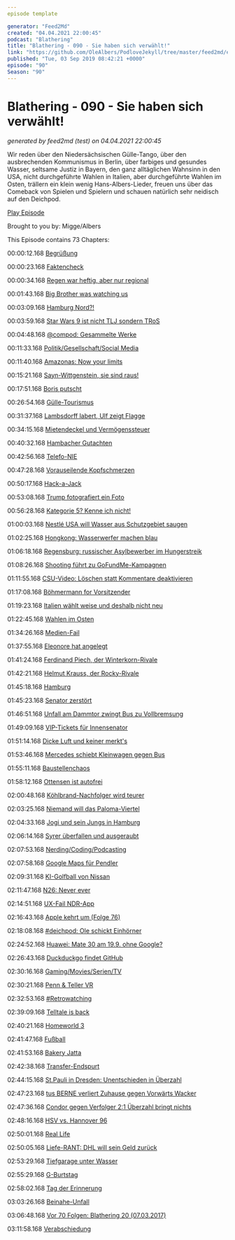```yaml
---
episode template

generator: "Feed2Md"
created: "04.04.2021 22:00:45"
podcast: "Blathering"
title: "Blathering - 090 - Sie haben sich verwählt!"
link: "https://github.com/OleAlbers/PodloveJekyll/tree/master/feed2md/example/export/seasons/4/2019/9/Blathering - 090 - Sie haben sich verwählt!.md"
published: "Tue, 03 Sep 2019 08:42:21 +0000"
episode: "90"
Season: "90"
---
```


# Blathering - 090 - Sie haben sich verwählt!
_generated by feed2md (test) on 04.04.2021 22:00:45_

Wir reden über den Niedersächsischen Gülle-Tango, über den ausbrechenden Kommunismus in Berlin, über farbiges und gesundes Wasser, seltsame Justiz in Bayern, den ganz alltäglichen Wahnsinn in den USA, nicht durchgeführte Wahlen in Italien, aber durchgeführte Wahlen im Osten, trällern ein klein wenig Hans-Albers-Lieder, freuen uns über das Comeback von Spielen und Spielern und schauen natürlich sehr neidisch auf den Deichpod.

[Play Episode](https://www.blathering.de/podlove/file/920/s/feed/c/mp3/blathering_090.mp3)

Brought to you by: Migge/Albers

This Episode contains 73 Chapters:


00:00:12.168 [Begrüßung]()

00:00:23.168 [Faktencheck]()

00:00:34.168 [Regen war heftig, aber nur regional](https://kachelmannwetter.com/de/regensummen/stadt-hamburg/kalibrierte-summe-6std/20190827-1950z.html)

00:01:43.168 [Big Brother was watching us](https://twitter.com/stammtischphilo/status/1166761135703564288)

00:03:09.168 [Hamburg Nord?!](https://twitter.com/stammtischphilo/status/1166764457005113345)

00:03:59.168 [Star Wars 9 ist nicht TLJ sondern TRoS](https://de.wikipedia.org/wiki/Star_Wars:_Der_Aufstieg_Skywalkers)

00:04:48.168 [@compod: Gesammelte Werke](https://twitter.com/search?q=(from%3Acompod)%20(to%3Ablathering_pod)%20until%3A2019-09-03%20since%3A2019-08-28&src=typed_query)

00:11:33.168 [Politik/Gesellschaft/Social Media]()

00:11:40.168 [Amazonas: Now your limits](https://taz.de/Waldbraende-in-Brasilien/!5618016/)

00:15:21.168 [Sayn-Wittgenstein, sie sind raus!](https://www.ndr.de/nachrichten/schleswig-holstein/Doris-von-Sayn-Wittgenstein-muss-AfD-verlassen,afd2368.html)

00:17:51.168 [Boris putscht](https://www.zeit.de/politik/ausland/2019-08/boris-johnson-britisches-parlament-zwangspause-brexit)

00:26:54.168 [Gülle-Tourismus](https://www.deutschlandfunknova.de/beitrag/eu-duengeverordnung-angst-vor-dem-guelle-tourismus)

00:31:37.168 [Lambsdorff labert, Ulf zeigt Flagge](https://twitter.com/MatthiasMeisner/status/1166974008463695872)

00:34:15.168 [Mietendeckel und Vermögenssteuer](https://www.kuechenstud.io/lagedernation/2019/09/01/ldn155-berlins-mietendeckel-landtagswahlen-vermoegenssteuer-brexit-veranstaltungstipp/)

00:40:32.168 [Hambacher Gutachten](https://blog.wdr.de/landtagsblog/die-wahrheit-ueber-raeumung-des-hambacher-forst/)

00:42:56.168 [Telefo-NIE](https://www.zeit.de/arbeit/2019-08/kommunikation-arbeitsplatz-telefon-effizienz-ablenkung-erreichbarkeit)

00:47:28.168 [Vorauseilende Kopfschmerzen](https://twitter.com/t0b1HH/status/1166344043288244224)

00:50:17.168 [Hack-a-Jack](https://www.tagesschau.de/ausland/twitter-dorsey-hacker-101.html)

00:53:08.168 [Trump fotografiert ein Foto](https://www.businessinsider.de/trump-twittert-militaergeheimnisse-2019-8)

00:56:28.168 [Kategorie 5? Kenne ich nicht!](https://twitter.com/KasieDC/status/1168326748892798977)

01:00:03.168 [Nestlé USA will Wasser aus Schutzgebiet saugen](https://www.stern.de/wirtschaft/news/nestl%C3%A9-will-taeglich-millionen-liter-wasser-in-florida-abpumpen-8874880.html)

01:02:25.168 [Hongkong: Wasserwerfer machen blau](https://twitter.com/Friedelkorn/status/1167763579296198656?s=20)

01:06:18.168 [Regensburg: russischer Asylbewerber im Hungerstreik](https://www.queer.de/detail.php?article_id=34365)

01:08:26.168 [Shooting führt zu GoFundMe-Kampagnen](https://www.gofundme.com/c/act/odessa-shooting)

01:11:55.168 [CSU-Video: Löschen statt Kommentare deaktivieren](https://twitter.com/dhr_offtopic/status/1167738863437176832)

01:17:08.168 [Böhmermann for Vorsitzender](https://www.zeit.de/politik/deutschland/2019-08/jan-boehmermann-spd-vorsitz-beitritt-koethen-koeln)

01:19:23.168 [Italien wählt weise und deshalb nicht neu](https://taz.de/Neue-Regierung-in-Italien/!5619416/)

01:22:45.168 [Wahlen im Osten](https://taz.de/Wahlen-in-Brandenburg-und-Sachsen/!5622174/)

01:34:26.168 [Medien-Fail](https://www.spiegel.de/kultur/tv/landtagswahlen-in-brandenburg-und-sachsen-fragwuerdige-berichterstattung-bei-ard-und-zdf-a-1284749.html)

01:37:55.168 [Eleonore hat angelegt](https://www.tagesschau.de/ausland/rettungsschiff-eleonore-hafen-101.html)

01:41:24.168 [Ferdinand Piech, der Winterkorn-Rivale](https://de.wikipedia.org/wiki/Ferdinand_Pi%C3%ABch)

01:42:21.168 [Helmut Krauss, der Rocky-Rivale](https://de.wikipedia.org/wiki/Helmut_Krauss#Filme)

01:45:18.168 [Hamburg]()

01:45:23.168 [Senator zerstört](https://www.ndr.de/kultur/Carsten-Brosda-ueber-sein-Buch-Die-Zerstoerung,journal2086.html)

01:46:51.168 [Unfall am Dammtor zwingt Bus zu Vollbremsung](https://www.hamburg1.de/nachrichten/41883/15_Verletzte_nach_Unfall_am_Dammtor.html)

01:49:09.168 [VIP-Tickets für Innensenator](https://www.ndr.de/fernsehen/sendungen/panorama3/VIP-Karten-fuer-Spitzenpolitiker-Warum-wurde-nicht-ermittelt,fcstpauli204.html)

01:51:14.168 [Dicke Luft und keiner merkt's](https://twitter.com/stammtischphilo/status/1166819169507192832)

01:53:46.168 [Mercedes schiebt Kleinwagen gegen Bus](https://www.hamburg1.de/nachrichten/41899/Schwerer_Unfall_in_Harburg.html)

01:55:11.168 [Baustellenchaos](https://www.abendblatt.de/meinung/kommentare/article226933883/Baustellenchaos-es-war-einmal-ein-Versprechen.html)

01:58:12.168 [Ottensen ist autofrei](https://twitter.com/stammtischphilo/status/1168231181781032967)

02:00:48.168 [Köhlbrand-Nachfolger wird teurer](https://www.hamburg1.de/nachrichten/41889/Wir_fordern_eine_zeitnahe_Entscheidung.html)

02:03:25.168 [Niemand will das Paloma-Viertel](https://www.hamburg1.de/nachrichten/41888/Bau_des_Paloma_Viertels_verzoegert_sich_weiter.html)

02:04:33.168 [Jogi und sein Jungs in Hamburg](https://www.hamburg1.de/nachrichten/41878/Nationalteam_zieht_in_Luxushotel.html)

02:06:14.168 [Syrer überfallen und ausgeraubt](https://www.presseportal.de/blaulicht/pm/6337/4363103)

02:07:53.168 [Nerding/Coding/Podcasting]()

02:07:58.168 [Google Maps für Pendler](https://www.zdnet.de/88367757/google-maps-bietet-kombinierte-routen/)

02:09:31.168 [KI-Golfball von Nissan](https://www.golem.de/news/propilot-2-0-nissan-baut-autonom-navigierenden-golfball-1908-143496.html)

02:11:47.168 [N26: Never ever](https://www.capital.de/allgemein/polizeieinsatz-und-renitente-kunden-der-aerger-fuer-n26-hoert-nicht-auf)

02:14:51.168 [UX-Fail NDR-App](https://twitter.com/stammtischphilo/status/1168270067903000576)

02:16:43.168 [Apple kehrt um (Folge 76)](https://www.heise.de/mac-and-i/meldung/Kehrtwende-bei-Apple-Freie-Werkstaetten-duerfen-iPhone-Originalteile-beziehen-4509647.html)

02:18:08.168 [#deichpod: Ole schickt Einhörner](https://twitter.com/schaarserella/status/1166303971805401088)

02:24:52.168 [Huawei: Mate 30 am 19.9. ohne Google?](https://www.zdnet.de/88367747/huawei-embargo-130-us-firmen-reichen-antraege-fuer-ausnahmeregulungen-ein/)

02:26:43.168 [Duckduckgo findet GitHub](https://twitter.com/stammtischphilo/status/1166674215862452225)

02:30:16.168 [Gaming/Movies/Serien/TV]()

02:30:21.168 [Penn & Teller VR](https://twitter.com/stammtischphilo/status/1167554567770443776)

02:32:53.168 [#Retrowatching](https://twitter.com/stammtischphilo/status/1167879864793231360)

02:39:09.168 [Telltale is back](https://www.golem.de/news/the-walkling-dead-entwicklerstudio-telltale-games-wird-neu-gegruendet-1908-143535.html)

02:40:21.168 [Homeworld 3](https://www.fig.co/campaigns/homeworld3)

02:41:47.168 [Fußball]()

02:41:53.168 [Bakery Jatta](https://www.ndr.de/sport/fussball/Zweite-Bundesliga-Hamburg-HSV-Jatta-Bezirksamt-stellt-Ermittlungen-ein,hsv22928.html)

02:42:38.168 [Transfer-Endspurt](https://www.transfermarkt.de/st-pauli-holt-ohlsson-aus-goteborg-erste-feste-verpflichtung-unter-bornemann/view/news/344503)

02:44:15.168 [St.Pauli in Dresden: Unentschieden in Überzahl](https://www.fcstpauli.com/news/der-fc-st-pauli-holt-einen-punkt-in-dresden-1920/)

02:47:23.168 [tus BERNE verliert Zuhause gegen Vorwärts Wacker]()

02:47:36.168 [Condor gegen Verfolger 2:1 Überzahl bringt nichts](http://www.fussball.de/spiel/altengamme-4-condor-3/-/spiel/027I7R1PJO000000VS5489B4VU9HDBC9#!/)

02:48:16.168 [HSV vs. Hannover 96](https://www.presseportal.de/blaulicht/pm/6337/4363820)

02:50:01.168 [Real Life]()

02:50:05.168 [Liefe-RANT: DHL will sein Geld zurück](https://www.golem.de/news/post-dhl-pakete-bleiben-zugunsten-von-amazon-liegen-1909-143562.html)

02:53:29.168 [Tiefgarage unter Wasser](https://twitter.com/stammtischphilo/status/1166450645332889608)

02:55:29.168 [G-Burtstag](https://twitter.com/tmigge/status/1167772305738674176)

02:58:02.168 [Tag der Erinnerung](https://www.instagram.com/p/B13lwyvCg9G/)

03:03:26.168 [Beinahe-Unfall](https://twitter.com/stammtischphilo/status/1168165130842120192)

03:06:48.168 [Vor 70 Folgen: Blathering 20 (07.03.2017)](https://www.blathering.de/2017/03/blathering-020-fussballstars-im-strassenverkehr/)

03:11:58.168 [Verabschiedung]()


